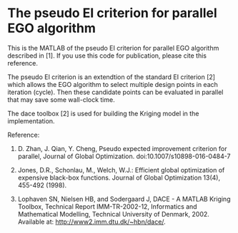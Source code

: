 # The pseudo EI criterion for parallel EGO algorithm
This is the MATLAB of the pseudo EI criterion for parallel EGO algorithm described in [1]. If you use this code for publication, please cite this reference.

The pseudo EI criterion is an extendtion of the standard EI criterion [2] which allows the EGO algorithm to select multiple design points in each iteration (cycle). Then these candidate points can be evaluated in parallel that may save some wall-clock time.

The dace toolbox [2] is used for building the Kriging model in the implementation.

Reference:

1. D. Zhan, J. Qian, Y. Cheng, Pseudo expected improvement criterion for parallel, Journal of Global Optimization. doi:10.1007/s10898-016-0484-7

2. Jones, D.R., Schonlau, M., Welch, W.J.: Efficient global optimization of expensive black-box functions. Journal of Global Optimization 13(4), 455-492 (1998).

3. Lophaven SN, Nielsen HB, and Sodergaard J, DACE - A MATLAB Kriging Toolbox, Technical Report IMM-TR-2002-12, Informatics and Mathematical Modelling, Technical University of Denmark, 2002. Available at: http://www2.imm.dtu.dk/~hbn/dace/.
